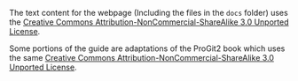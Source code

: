 The text content for the webpage (Including the files in the `docs` folder) uses the [Creative Commons Attribution-NonCommercial-ShareAlike 3.0 Unported License](https://creativecommons.org/licenses/by-nc-sa/3.0).

Some portions of the guide are adaptations of the ProGit2 book which uses the same [Creative Commons Attribution-NonCommercial-ShareAlike 3.0 Unported License](https://creativecommons.org/licenses/by-nc-sa/3.0).
